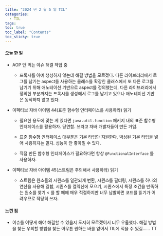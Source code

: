 ```yaml
---
title: "2024 년 2 월 5 일 TIL"
categories:
  - TIL
tags:
toc: true
toc_label: "Contents"
toc_sticky: true
---
```


#### 오늘 한 일

* AOP 안 먹는 이슈 해결 작업 중
  * 프록시를 아예 생성하지 않는데 해결 방법을 모르겠다. 다른 라이브러리에서 로그를 남기는 aspect를 사용하는 클래스를 확장한 클래스에서 또 다른 로그를 남기기 위해 애노테이션 기반으로 aspect를 정의했는데, 다른 라이브러리에서 정의한 부분까지는 프록시를 생성해서 로그를 남기고 있으나 애노테이션 기반은 동작하지 않고 있다.   

* 이펙티브 자바 아이템 44(표준 함수형 인터페이스를 사용하라) 읽기
  * 필요한 용도에 맞는 게 있다면 `java.util.function` 패키지 내의 표준 함수형 인터페이스를 활용하자. 당연함. 쓰라고 자바 개발자들이 만든 거임.

  * 표준 함수형 인터페이스 대부분은 기본 타입만 지원한다. 박싱된 기본 타입을 넣어 사용하지는 말자. 성능이 안 좋아질 수 있다.
  
  * 직접 만든 함수형 인터페이스가 필요하다면 항상 `@FunctionalInterface` 를 사용하자.
  
* 이펙티브 자바 아이템 45(스트림은 주의해서 사용하라) 읽기
  * 스트림은 원소들의 시퀀스를 일관되게 변환, 시퀀스를 필터링, 시퀀스를 하나의 연산을 사용해 결합, 시퀀스를 컬렉션에 모으기, 시퀀스에서 특정 조건을 만족하는 원소를 찾기 < 를 할 때에 매우 적절하지만 너무 남발하면 코드를 읽기가 어려우므로 적당히 쓰자.




#### 느낀 점

* 이슈를 어떻게 해야 해결할 수 있을지 도저히 모르겠어서 너무 우울했다. 해결 방법을 찾든 우회할 방법을 찾든 아무튼 원하는 바를 얻어서 TIL에 적을 수 있길...... TT